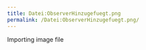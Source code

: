 ```yaml
---
title: Datei:ObserverHinzugefuegt.png
permalink: /Datei:ObserverHinzugefuegt.png/
---
```


Importing image file